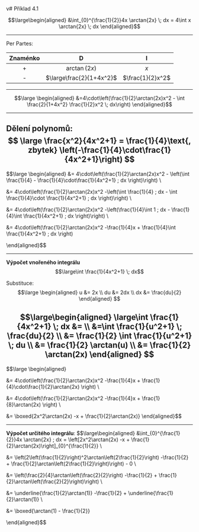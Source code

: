 v# Příklad 4.1

$$\large\begin{aligned}
&\int_{0}^{\frac{1}{2}}4x \arctan{2x} \; dx = 4\int x \arctan{2x} \; dx
\end{aligned}$$

---
Per Partes:

|Znaménko|D|I|
|:--:|:--:|:--:|
|+|$\arctan(2x)$|$x$|
|-|$\large\frac{2}{1+4x^2}$|$\frac{1}{2}x^2$|

---

$$\large
\begin{aligned}
&=4\cdot\left(\frac{1}{2}\arctan(2x)x^2 - \int \frac{2}{1+4x^2} \frac{1}{2}x^2 \; dx\right)
\end{aligned}$$

---
Dělení polynomů:
$$
\large \frac{x^2}{4x^2+1} = \frac{1}{4}\text{, zbytek} \left(-\frac{1}{4}\cdot\frac{1}{4x^2+1}\right)
$$
---

$$\large
\begin{aligned}
&= 4\cdot\left(\frac{1}{2}\arctan(2x)x^2 - \left(\int \frac{1}{4} - \frac{1}{4}\cdot\frac{1}{4x^2+1} \; dx \right)\right) \\

&= 4\cdot\left(\frac{1}{2}\arctan(2x)x^2 -\left(\int \frac{1}{4} \; dx - \int \frac{1}{4}\cdot \frac{1}{4x^2+1} \; dx \right)\right) \\

&= 4\cdot\left(\frac{1}{2}\arctan(2x)x^2 -\left(\frac{1}{4}\int 1 \; dx - \frac{1}{4}\int \frac{1}{4x^2+1} \; dx \right)\right) \\

&= 4\cdot\left(\frac{1}{2}\arctan(2x)x^2 -\frac{1}{4}x + \frac{1}{4}\int \frac{1}{4x^2+1} \; dx \right)

\end{aligned}$$

---
**Výpočet vnořeného integrálu**
$$\large\int \frac{1}{4x^2+1} \; dx$$

Substituce:
$$\large
\begin{aligned}
u &= 2x \\
du &= 2dx \\
dx &= \frac{du}{2}
\end{aligned}
$$

$$\large\begin{aligned}
\large\int \frac{1}{4x^2+1} \; dx &= \\
&=\int \frac{1}{u^2+1} \; \frac{du}{2} \\
&= \frac{1}{2} \int \frac{1}{u^2+1} \; du \\
&= \frac{1}{2} \arctan(u) \\
&= \frac{1}{2} \arctan(2x)
\end{aligned}
$$
---

$$\large
\begin{aligned}

&= 4\cdot\left(\frac{1}{2}\arctan(2x)x^2 -\frac{1}{4}x + \frac{1}{4}\cdot\frac{1}{2}\arctan(2x) \right) \\

&= 4\cdot\left(\frac{1}{2}\arctan(2x)x^2 -\frac{1}{4}x + \frac{1}{8}\arctan(2x) \right) \\

&= \boxed{2x^2\arctan(2x) -x + \frac{1}{2}\arctan(2x)}
\end{aligned}$$

---
**Výpočet určitého integrálu**:
$$\large\begin{aligned}
&\int_{0}^{\frac{1}{2}}4x \arctan{2x} \; dx = \left[2x^2\arctan(2x) -x + \frac{1}{2}\arctan(2x)\right]_{0}^{\frac{1}{2}} \\

&= \left(2\left(\frac{1}{2}\right)^2\arctan\left(2\frac{1}{2}\right) -\frac{1}{2} + \frac{1}{2}\arctan\left(2\frac{1}{2}\right)\right) - 0 \\

&= \left(\frac{2}{4}\arctan\left(\frac{2}{2}\right) -\frac{1}{2} + \frac{1}{2}\arctan\left(\frac{2}{2}\right)\right) \\

&= \underline{\frac{1}{2}\arctan(1)} -\frac{1}{2} + \underline{\frac{1}{2}\arctan(1)} \\

&= \boxed{\arctan(1) - \frac{1}{2}}

\end{aligned}$$